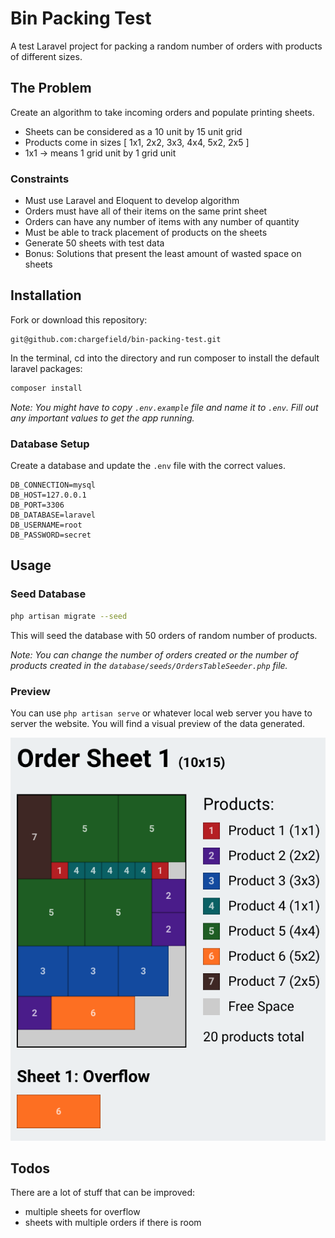 # Bin Packing Test

A test Laravel project for packing a random number of orders with products of different sizes.

## The Problem

Create an algorithm to take incoming orders and populate printing sheets.

- Sheets can be considered as a 10 unit by 15 unit grid
- Products come in sizes [ 1x1, 2x2, 3x3, 4x4, 5x2, 2x5 ]
- 1x1 -> means 1 grid unit by 1 grid unit

### Constraints

- Must use Laravel and Eloquent to develop algorithm
- Orders must have all of their items on the same print sheet
- Orders can have any number of items with any number of quantity
- Must be able to track placement of products on the sheets
- Generate 50 sheets with test data
- Bonus: Solutions that present the least amount of wasted space on sheets

## Installation

Fork or download this repository:

```
git@github.com:chargefield/bin-packing-test.git
```

In the terminal, cd into the directory and run composer to install the default laravel packages:

```bash
composer install
```

_Note: You might have to copy `.env.example` file and name it to `.env`. Fill out any important values to get the app running._

### Database Setup

Create a database and update the `.env` file with the correct values.

```
DB_CONNECTION=mysql
DB_HOST=127.0.0.1
DB_PORT=3306
DB_DATABASE=laravel
DB_USERNAME=root
DB_PASSWORD=secret
```

## Usage

### Seed Database

```bash
php artisan migrate --seed
```

This will seed the database with 50 orders of random number of products.

_Note: You can change the number of orders created or the number of products created in the `database/seeds/OrdersTableSeeder.php` file._

### Preview

You can use `php artisan serve` or whatever local web server you have to server the website. You will find a visual preview of the data generated.

![Screenshot](https://github.com/chargefield/bin-packing-test/blob/master/screenshot.png?raw=true)

## Todos

There are a lot of stuff that can be improved:

-   multiple sheets for overflow
-   sheets with multiple orders if there is room
